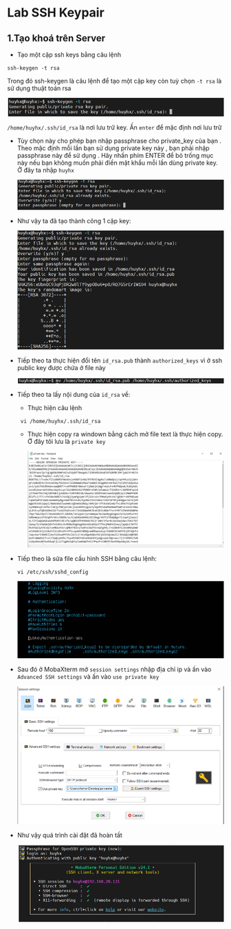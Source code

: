 # Lab SSH Keypair

## 1.Tạo khoá trên Server  

- Tạo một cặp ssh keys bằng câu lệnh 

 ```
 ssh-keygen -t rsa
 ```
Trong đó ssh-keygen là câu lệnh để tạo một cặp key còn tuỳ chọn `-t rsa` là sử dụng thuật toán rsa
  
  ![alt text](<../Images/Screenshot 2024-06-03 203319.png>)

`/home/huyhx/.ssh/id_rsa` là nơi lưu trữ key. Ấn `enter` để mặc định nơi lưu trữ 

- Tùy chọn này cho phép bạn nhập passphrase cho private_key của bạn . Theo mặc định mỗi lần bạn sử dụng private key này , bạn phải nhập passphrase này để sử dụng . Hãy nhấn phím ENTER để bỏ trống mục này nếu bạn không muốn phải điền mật khẩu mỗi lần dùng private key. Ở đây ta nhập `huyhx`
 
  ![alt text](<../Images/Screenshot 2024-06-03 203543.png>) 

- Như vậy ta đã tạo thành công 1 cặp key: 
  
  ![alt text](<../Images/Screenshot 2024-06-03 203814.png>)

- Tiếp theo ta thực hiện đổi tên `id_rsa.pub` thành `authorized_keys` vì ở ssh public key được chứa ở file này
   
   ![alt text](<../Images/Screenshot 2024-06-03 204822.png>)

- Tiếp theo ta lấy nội dung của `id_rsa` về: 

   + Thực hiện câu lệnh 

   ```
    vi /home/huyhx/.ssh/id_rsa
   ```

   + Thực hiện copy ra windown bằng cách mở file text là thực hiện copy. Ở đây tôi lưu là `private key`

       ![alt text](<../Images/Screenshot 2024-06-03 205749.png>)

   
- Tiếp theo là sửa file cấu hình SSH bằng câu lệnh: 

  ```
  vi /etc/ssh/sshd_config      
  ```
   
   ![alt text](<../Images/Screenshot 2024-06-03 211159.png>)

- Sau đó ở MobaXterm mở `session settings`  nhập địa chỉ ip và ấn vào `Advanced SSH settings`  và ấn vào `use private key`

   ![alt text](<../Images/Screenshot 2024-06-03 221249.png>)

- Như vậy quá trình cài đặt đã hoàn tất 

   ![alt text](<../Images/Screenshot 2024-06-03 221448.png>)



 




